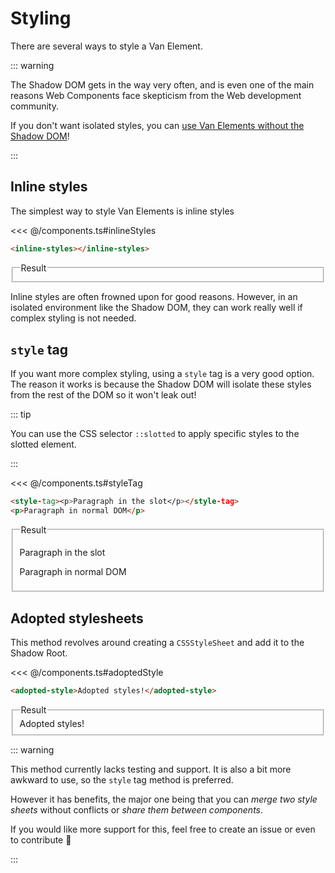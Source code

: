 # Styling

There are several ways to style a Van Element.

::: warning

The Shadow DOM gets in the way very often, and is even one of the main reasons Web Components face skepticism from the Web development community.

If you don't want isolated styles, you can [use Van Elements without the Shadow DOM](../learn/shadow-options#disable-shadow-dom)!

:::

## Inline styles

The simplest way to style Van Elements is inline styles

<<< @/components.ts#inlineStyles

```html
<inline-styles></inline-styles>
```

<fieldset>
<legend>Result</legend>
<inline-styles></inline-styles>
</fieldset>

Inline styles are often frowned upon for good reasons. However, in an isolated environment like the Shadow DOM, they can work really well if complex styling is not needed.

## `style` tag

If you want more complex styling, using a `style` tag is a very good option. The reason it works is because the Shadow DOM will isolate these styles from the rest of the DOM so it won't leak out!

::: tip

You can use the CSS selector `::slotted` to apply specific styles to the slotted element.

:::

<<< @/components.ts#styleTag

```html
<style-tag><p>Paragraph in the slot</p></style-tag>
<p>Paragraph in normal DOM</p>
```

<fieldset>
<legend>Result</legend>
<style-tag><p>Paragraph in the slot</p></style-tag>
<p>Paragraph in normal DOM</p>
</fieldset>

## Adopted stylesheets

This method revolves around creating a `CSSStyleSheet` and add it to the Shadow Root.

<<< @/components.ts#adoptedStyle

```html
<adopted-style>Adopted styles!</adopted-style>
```

<fieldset>
<legend>Result</legend>
<adopted-style>Adopted styles!</adopted-style>
</fieldset>

::: warning

This method currently lacks testing and support. It is also a bit more awkward to use, so the `style` tag method is preferred.

However it has benefits, the major one being that you can _merge two style sheets_ without conflicts or _share them between components_.

If you would like more support for this, feel free to create an issue or even to contribute 🙂

:::
